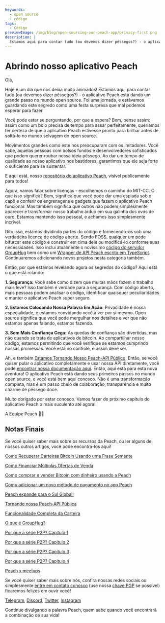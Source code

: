 ```yaml
---
keywords:
  - open source
  - código
tags:
  - Código
previewImage: /img/blog/open-sourcing-our-peach-app/privacy-first.png
description: |
  Estamos aqui para contar tudo (ou devemos dizer pêssegos?) - o aplicativo Peach está dando um grande passo no mundo open source.
---
```


# Abrindo nosso aplicativo Peach

Olá,

Hoje é um dia que nos deixa muito animados! Estamos aqui para contar tudo (ou devemos dizer pêssegos?) - o aplicativo Peach está dando um grande passo no mundo open source. Foi uma jornada, e estávamos guardando este segredo como uma festa surpresa que mal podemos esperar para fazer.

Você pode estar se perguntando, por que a espera? Bem, pense assim: assim como um bolo precisa de tempo para assar perfeitamente, queríamos ter certeza de que o aplicativo Peach estivesse pronto para brilhar antes de soltá-lo no mundo selvagem do open source.

Movimentos grandes como este nos preocuparam com os imitadores. Você sabe, aquelas pessoas com bolsos fundos e desenvolvedores sofisticados que podem querer roubar nossa ideia pêssego. Ao dar um tempo de qualidade ao nosso aplicativo nos bastidores, garantimos que ele seja forte o suficiente para se sustentar.

E aqui está, nosso [repositório do aplicativo Peach](https://github.com/Peach2Peach/peach-app), visível publicamente para todos!

Agora, vamos falar sobre licenças - escolhemos o caminho do MIT-CC. O que isso significa? Bem, significa que você pode dar uma espiada sob o capô e conferir os engrenagens e gadgets que fazem o aplicativo Peach funcionar. Mas também significa que outros não podem simplesmente aparecer e transformar nosso trabalho árduo em sua galinha dos ovos de ouro. Estamos mantendo isso pessoal, e achamos isso simplesmente incrível.

Dito isso, estamos dividindo partes do código e fornecendo-os sob uma verdadeira licença de código aberto. Sendo FOSS, qualquer um pode bifurcar este código e construir em cima dele ou modificá-lo conforme suas necessidades. Isso inclui atualmente o novíssimo [código do servidor GroupHug](https://github.com/Peach2Peach/groupHug) bem como um [Wrapper de API Peach escrito em TypeScript](https://github.com/Peach2Peach/peach-api-ts). Continuaremos adicionando novos projetos nesta categoria também.

Então, por que estamos revelando agora os segredos do código? Aqui está o que está rolando:

**1. Segurança:** Você sabe como dizem que muitas mãos fazem o trabalho mais leve? Isso também é verdade para a segurança. Com código aberto, mais pessoas podem analisar o código, identificar quaisquer peculiaridades e manter o aplicativo Peach super seguro.

**2. Estamos Colocando Nossa Palavra Em Ação:** Privacidade é nossa especialidade, e estamos convidando você a ver por si mesmo. Open source significa que você pode mergulhar nos detalhes e ver que não estamos apenas falando, estamos fazendo.

**3. Sem Mais Confiança Cega:** As quedas de confiança são divertidas, mas não quando se trata de aplicativos de bitcoin. Ao compartilhar nosso código, estamos permitindo que você verifique se estamos cumprindo nossas promessas. Você está no controle, e assim deve ser.

Ah, e também [Estamos Tornando Nosso Peach-API Público](/blog/making-our-peach-api-public). Então, se você quiser pular o aplicativo completamente e usar nossa API diretamente, você pode [encontrar nossa documentação aqui](https://docs.peachbitcoin.com/#introduction).
Então, aqui está para esta nova aventura! O aplicativo Peach está dando seus primeiros passos no mundo open source, e você está bem aqui conosco. Não é uma transformação completa, mas é um passo cheio de colaboração, transparência e muito charme de pêssego doce.

Muito obrigado por estar conosco. Vamos fazer do próximo capítulo do aplicativo Peach o mais suculento até agora!

A Equipe Peach 🍑🎉

## Notas Finais

Se você quiser saber mais sobre os recursos da Peach, ou ler alguns de nossos outros artigos, você pode encontrá-los aqui!

[Como Recuperar Carteiras Bitcoin Usando uma Frase Semente](https://peachbitcoin.com/pt/blog/how-to-restore-peach-wallet/)

[Como Financiar Múltiplas Ofertas de Venda](https://peachbitcoin.com/pt/blog/funding-multiple-sell-offers/)

[Como comprar e vender Bitcoin com dinheiro usando a Peach](https://peachbitcoin.com/pt/blog/how-to-buy-and-sell-bitcoin-with-cash-using-peach/)

[Como adicionar um novo método de pagamento no app Peach](https://peachbitcoin.com/pt/blog/how-to-add-a-payment-method/)

[Peach expande para o Sul Global!](https://peachbitcoin.com/pt/blog/peach-expands-to-the-global-south/)

[Tornando nossa Peach-API Pública](https://peachbitcoin.com/pt/blog/making-our-peach-api-public/)

[Funcionalidade Completa da Carteira](https://peachbitcoin.com/pt/blog/full-wallet-functionality/)

[O que é GroupHug?](https://peachbitcoin.com/pt/blog/group-hug/)

[Por que a série P2P? Capítulo 1](https://peachbitcoin.com/pt/blog/why-p2p-chapter-1/)

[Por que a série P2P? Capítulo 2](https://peachbitcoin.com/pt/blog/why-p2p-chapter-2/)

[Por que a série P2P? Capítulo 3](https://peachbitcoin.com/pt/blog/why-p2p-chapter-3-circular-economies/)

[Por que a série P2P? Capítulo 4](https://peachbitcoin.com/pt/blog/why-p2p-chapter-4-chains-of-trust/)

[Peach x meetups](https://peachbitcoin.com/pt/blog/peach-for-meetups/)

Se você quiser saber mais sobre nós, confira nossas redes sociais ou simplesmente [entre em contato conosco](mailto:hello@peachbitcoin.com) (use nossa [chave PGP](https://keys.openpgp.org/vks/v1/by-fingerprint/48339A19645E2E53488E0E5479E1B270FACD1BD2) se possível) ficaremos felizes em ouvir você!

[Telegram](https://t.me/peachtopeach), [Discord](https://discord.gg/ypeHz3SW54), [Twitter](https://twitter.com/peachbitcoin), [Instagram](https://instagram.com/peachbitcoin)

Continue divulgando a palavra Peach, quem sabe quando você encontrará a combinação de sua vida!
